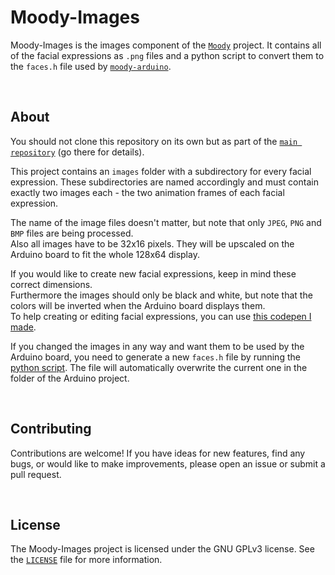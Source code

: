 # Moody-Images

Moody-Images is the images component of the [`Moody`](https://github.com/tsomic/moody) project. It contains all of the facial expressions as `.png` files and a python script to convert them to the `faces.h` file used by [`moody-arduino`](https://github.com/tsomic/moody-arduino).

<br/>

## About

You should not clone this repository on its own but as part of the [`main repository`](https://github.com/tsomic/moody) (go there for details).

This project contains an `images` folder with a subdirectory for every facial expression. These subdirectories are named accordingly and must contain exactly two images each - the two animation frames of each facial expression.

The name of the image files doesn't matter, but note that only `JPEG`, `PNG` and `BMP` files are being processed.  
Also all images have to be 32x16 pixels. They will be upscaled on the Arduino board to fit the whole 128x64 display.

If you would like to create new facial expressions, keep in mind these correct dimensions.  
Furthermore the images should only be black and white, but note that the colors will be inverted when the Arduino board displays them.  
To help creating or editing facial expressions, you can use [this codepen I made](https://codepen.io/nilskeller/full/LYdaBVM).

If you changed the images in any way and want them to be used by the Arduino board, you need to generate a new `faces.h` file by running the [python script](https://github.com/tsomic/moody-images/blob/36e5a57a68c0a09ebdca15dc0849f9e1c6ae8dc2/generate_maps.py). The file will automatically overwrite the current one in the folder of the Arduino project.

<br/>

## Contributing

Contributions are welcome! If you have ideas for new features, find any bugs, or would like to make improvements, please open an issue or submit a pull request.

<br/>

## License

The Moody-Images project is licensed under the GNU GPLv3 license. See the [`LICENSE`](https://github.com/tsomic/moody-images/blob/main/LICENSE) file for more information.
